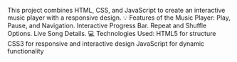 This project combines HTML, CSS, and JavaScript to create an interactive music player with a responsive design. 
💡 Features of the Music Player:
Play, Pause, and Navigation.
Interactive Progress Bar.
Repeat and Shuffle Options.
Live Song Details.
💻 Technologies Used:
HTML5 for structure
CSS3 for responsive and interactive design
JavaScript for dynamic functionality
